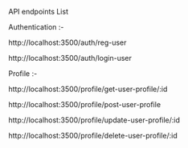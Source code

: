 API endpoints List

Authentication :-

http://localhost:3500/auth/reg-user

http://localhost:3500/auth/login-user 

Profile :- 

http://localhost:3500/profile/get-user-profile/:id

http://localhost:3500/profile/post-user-profile

http://localhost:3500/profile/update-user-profile/:id 

http://localhost:3500/profile/delete-user-profile/:id 	

